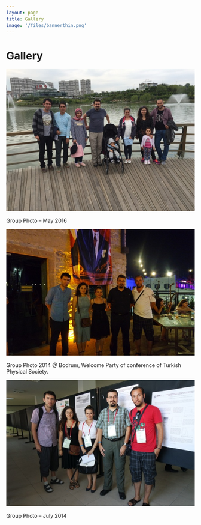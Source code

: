 ```yaml
---
layout: page
title: Gallery
image: '/files/bannerthin.png'
---
```


# Gallery
![Image](files/gallery/grup3.jpg)

Group Photo – May 2016

![Image](files/gallery/grup2.jpg)

Group Photo 2014 @ Bodrum, Welcome Party of conference of Turkish Physical Society.

![Image](files/gallery/grup1.jpg)

Group Photo – July 2014
